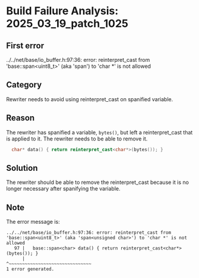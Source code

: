 # Build Failure Analysis: 2025_03_19_patch_1025

## First error

../../net/base/io_buffer.h:97:36: error: reinterpret_cast from 'base::span<uint8_t>' (aka 'span<unsigned char>') to 'char *' is not allowed

## Category
Rewriter needs to avoid using reinterpret_cast on spanified variable.

## Reason
The rewriter has spanified a variable, `bytes()`, but left a reinterpret_cast that is applied to it. The rewriter needs to be able to remove it.

```c++
  char* data() { return reinterpret_cast<char*>(bytes()); }
```

## Solution
The rewriter should be able to remove the reinterpret_cast because it is no longer necessary after spanifying the variable.

## Note
The error message is:
```
../../net/base/io_buffer.h:97:36: error: reinterpret_cast from 'base::span<uint8_t>' (aka 'span<unsigned char>') to 'char *' is not allowed
   97 |   base::span<char> data() { return reinterpret_cast<char*>(bytes()); }
      |                                    ^~~~~~~~~~~~~~~~~~~~~~~~~~~~~~~~
1 error generated.